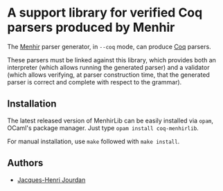 # A support library for verified Coq parsers produced by Menhir

The [Menhir](http://gallium.inria.fr/~fpottier/menhir/) parser generator,
in `--coq` mode, can produce [Coq](https://coq.inria.fr/) parsers.

These parsers must be linked against this library, which provides
both an interpreter (which allows running the generated parser) and
a validator (which allows verifying, at parser construction time,
that the generated parser is correct and complete with respect to
the grammar).

## Installation

The latest released version of MenhirLib can be easily installed via
`opam`, OCaml's package manager. Just type `opam install coq-menhirlib`.

For manual installation, use `make` followed with `make install`.

## Authors

* [Jacques-Henri Jourdan](jacques-henri.jourdan@lri.fr)
